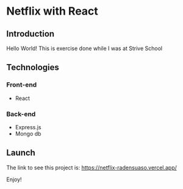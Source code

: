 # Netflix with React

## Introduction

Hello World! This is exercise done while I was at Strive School

## Technologies

### Front-end
- React

###  Back-end
- Express.js
- Mongo db

## Launch

The link to see this project is: https://netflix-radensuaso.vercel.app/

Enjoy!
